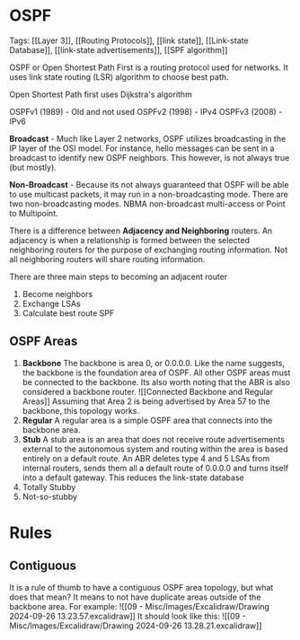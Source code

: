 # OSPF
Tags: [[Layer 3]], [[Routing Protocols]], [[link state]], [[Link-state Database]], [[link-state advertisements]], [[SPF algorithm]]

OSPF or Open Shortest Path First is a routing protocol used for networks. It uses link state routing (LSR) algorithm to choose best path. 

Open Shortest Path first uses Dijkstra's algorithm

OSPFv1 (1989) - Old and not used
OSPFv2 (1998) - IPv4
OSPFv3 (2008) - IPv6

**Broadcast** - Much like Layer 2 networks, OSPF utilizes broadcasting in the IP layer of the OSI model. For instance, hello messages can be sent in a broadcast to identify new OSPF neighbors. This however, is not always true (but mostly). 

**Non-Broadcast** - Because its not always guaranteed that OSPF will be able to use multicast packets, it may run in a non-broadcasting mode. There are two non-broadcasting modes. NBMA non-broadcast multi-access or Point to Multipoint.

There is a difference between **Adjacency and Neighboring** routers. An adjacency is when a relationship is formed between the selected neighboring routers for the purpose of exchanging routing information. Not all neighboring routers will share routing information.


There are three main steps to becoming an adjacent router
1. Become neighbors
2. Exchange LSAs
3. Calculate best route SPF

## OSPF Areas
1. **Backbone**
	The backbone is area 0, or 0.0.0.0. Like the name suggests, the backbone is the foundation area of OSPF. All other OSPF areas must be connected to the backbone. Its also worth noting that the ABR is also considered a backbone router. 
	![[Connected Backbone and Regular Areas]]
	Assuming that Area 2 is being advertised by Area 57 to the backbone, this topology works. 
2. **Regular**
	A regular area is a simple OSPF area that connects into the backbone area.
3. **Stub**
	A stub area is an area that does not receive route advertisements external to the autonomous system and routing within the area is based entirely on a default route. An ABR deletes type 4 and 5 LSAs from internal routers, sends them all a default route of 0.0.0.0 and turns itself into a default gateway. This reduces the link-state database
1. Totally Stubby
2. Not-so-stubby

# Rules
## Contiguous
It is a rule of thumb to have a contiguous OSPF area topology, but what does that mean? It means to not have duplicate areas outside of the backbone area. For example:
![[09 - Misc/Images/Excalidraw/Drawing 2024-09-26 13.23.57.excalidraw]]
It should look like this:
![[09 - Misc/Images/Excalidraw/Drawing 2024-09-26 13.28.21.excalidraw]]
